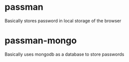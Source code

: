 # passman
Basically stores password in local storage of the browser

# passman-mongo
Basically uses mongodb as a database to store passwords
